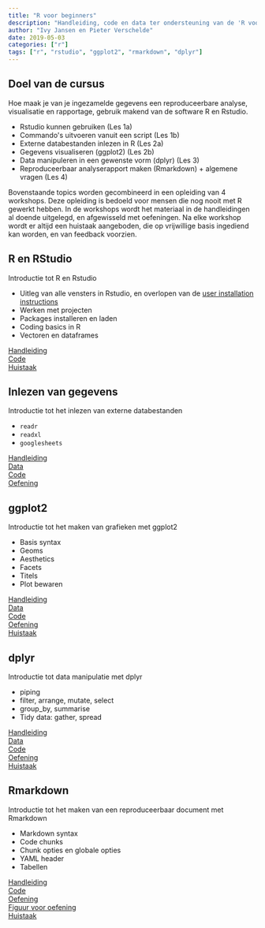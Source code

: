 ```yaml
---
title: "R voor beginners"
description: "Handleiding, code en data ter ondersteuning van de 'R voor beginners' workshop"
author: "Ivy Jansen en Pieter Verschelde"
date: 2019-05-03
categories: ["r"]
tags: ["r", "rstudio", "ggplot2", "rmarkdown", "dplyr"]
---
```


## Doel van de cursus

Hoe maak je van je ingezamelde gegevens een reproduceerbare analyse, visualisatie en rapportage, gebruik makend van de software R en Rstudio.

- Rstudio kunnen gebruiken (Les 1a)
- Commando's uitvoeren vanuit een script (Les 1b)
- Externe databestanden inlezen in R (Les 2a)
- Gegevens visualiseren (ggplot2) (Les 2b)
- Data manipuleren in een gewenste vorm (dplyr) (Les 3)
- Reproduceerbaar analyserapport maken (Rmarkdown) + algemene vragen (Les 4)

Bovenstaande topics worden gecombineerd in een opleiding van 4 workshops. Deze opleiding is bedoeld voor mensen die nog nooit met R gewerkt hebben. In de workshops wordt het materiaal in de handleidingen al doende uitgelegd, en afgewisseld met oefeningen. Na elke workshop wordt er altijd een huistaak aangeboden, die op vrijwillige basis ingediend kan worden, en van feedback voorzien.




## R en RStudio

Introductie tot R en Rstudio

- Uitleg van alle vensters in Rstudio, en overlopen van de [user installation instructions](https://inbo.github.io/tutorials/installation/user/user_install_rstudio/)
- Werken met projecten
- Packages installeren en laden
- Coding basics in R
- Vectoren en dataframes

[Handleiding](https://inbo.github.io/tutorials/tutorials/r_beginners/src/R_en_RStudio.pdf)  
[Code](https://github.com/inbo/tutorials/blob/master/content/tutorials/r_beginners/src/R_en_RStudio_code.R)  
[Huistaak](https://inbo.github.io/tutorials/tutorials/r_beginners/src/R_en_RStudio_huistaak.pdf)




## Inlezen van gegevens

Introductie tot het inlezen van externe databestanden

- `readr` 
- `readxl`
- `googlesheets`

[Handleiding](https://inbo.github.io/tutorials/tutorials/r_beginners/src/data_inlezen.pdf)   
[Data](https://github.com/inbo/tutorials/tree/master/content/tutorials/r_beginners/data)  
[Code](https://github.com/inbo/tutorials/blob/master/content/tutorials/r_beginners/src/data_inlezen_code.R)  
[Oefening](https://inbo.github.io/tutorials/tutorials/r_beginners/src/data_inlezen_oefening.pdf)  




## ggplot2

Introductie tot het maken van grafieken met ggplot2

- Basis syntax
- Geoms
- Aesthetics
- Facets
- Titels
- Plot bewaren

[Handleiding](https://inbo.github.io/tutorials/tutorials/r_beginners/src/ggplot.pdf)  
[Data](https://github.com/inbo/tutorials/tree/master/content/tutorials/r_beginners/data)  
[Code](https://github.com/inbo/tutorials/blob/master/content/tutorials/r_beginners/src/ggplot_code.R)  
[Oefening](https://inbo.github.io/tutorials/tutorials/r_beginners/src/ggplot_oefening.pdf)  
[Huistaak](https://inbo.github.io/tutorials/tutorials/r_beginners/src/data_inlezen_ggplot_huistaak.pdf)  




## dplyr

Introductie tot data manipulatie met dplyr

- piping
- filter, arrange, mutate, select
- group_by, summarise
- Tidy data: gather, spread

[Handleiding](https://inbo.github.io/tutorials/tutorials/r_beginners/src/dplyr.pdf)  
[Data](https://github.com/inbo/tutorials/tree/master/content/tutorials/r_beginners/data)  
[Code](https://github.com/inbo/tutorials/blob/master/content/tutorials/r_beginners/src/dplyr_code.R)  
[Oefening](https://inbo.github.io/tutorials/tutorials/r_beginners/src/dplyr_oefening.pdf)  
[Huistaak](https://inbo.github.io/tutorials/tutorials/r_beginners/src/dplyr_huistaak.pdf)  




## Rmarkdown

Introductie tot het maken van een reproduceerbaar document met Rmarkdown

- Markdown syntax
- Code chunks
- Chunk opties en globale opties
- YAML header
- Tabellen

[Handleiding](https://inbo.github.io/tutorials/tutorials/r_beginners/src/Rmarkdown.pdf)  
[Code](https://github.com/inbo/tutorials/blob/master/content/tutorials/r_beginners/src/Rmarkdown_oefening.txt)  
[Oefening](https://github.com/inbo/tutorials/blob/master/content/tutorials/r_beginners/src/Rmarkdown_oefening_resultaat.html)  
[Figuur voor oefening](https://github.com/inbo/tutorials/blob/master/content/tutorials/r_beginners/Figuren/iris-machinelearning.png)  
[Huistaak](https://inbo.github.io/tutorials/tutorials/r_beginners/src/Rmarkdown_huistaak.pdf)  
